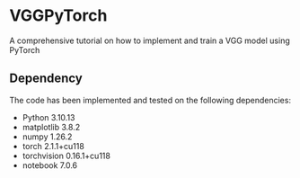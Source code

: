 # VGGPyTorch
A comprehensive tutorial on how to implement and train a VGG model using PyTorch

## Dependency
The code has been implemented and tested on the following dependencies:
- Python 3.10.13
- matplotlib 3.8.2
- numpy 1.26.2
- torch 2.1.1+cu118
- torchvision 0.16.1+cu118
- notebook 7.0.6
